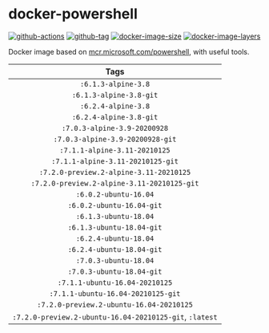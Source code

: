 # docker-powershell

[![github-actions](https://github.com/theohbrothers/docker-powershell/workflows/ci-master-pr/badge.svg)](https://github.com/theohbrothers/docker-powershell/actions)
[![github-tag](https://img.shields.io/github/tag/theohbrothers/docker-powershell)](https://github.com/theohbrothers/docker-powershell/releases/)
[![docker-image-size](https://img.shields.io/microbadger/image-size/theohbrothers/docker-powershell/latest)](https://hub.docker.com/r/theohbrothers/docker-powershell)
[![docker-image-layers](https://img.shields.io/microbadger/layers/theohbrothers/docker-powershell/latest)](https://hub.docker.com/r/theohbrothers/docker-powershell)

Docker image based on [mcr.microsoft.com/powershell](https://hub.docker.com/r/microsoft/powershell/), with useful tools.

| Tags |
|:-------:|
| `:6.1.3-alpine-3.8` |
| `:6.1.3-alpine-3.8-git` |
| `:6.2.4-alpine-3.8` |
| `:6.2.4-alpine-3.8-git` |
| `:7.0.3-alpine-3.9-20200928` |
| `:7.0.3-alpine-3.9-20200928-git` |
| `:7.1.1-alpine-3.11-20210125` |
| `:7.1.1-alpine-3.11-20210125-git` |
| `:7.2.0-preview.2-alpine-3.11-20210125` |
| `:7.2.0-preview.2-alpine-3.11-20210125-git` |
| `:6.0.2-ubuntu-16.04` |
| `:6.0.2-ubuntu-16.04-git` |
| `:6.1.3-ubuntu-18.04` |
| `:6.1.3-ubuntu-18.04-git` |
| `:6.2.4-ubuntu-18.04` |
| `:6.2.4-ubuntu-18.04-git` |
| `:7.0.3-ubuntu-18.04` |
| `:7.0.3-ubuntu-18.04-git` |
| `:7.1.1-ubuntu-16.04-20210125` |
| `:7.1.1-ubuntu-16.04-20210125-git` |
| `:7.2.0-preview.2-ubuntu-16.04-20210125` |
| `:7.2.0-preview.2-ubuntu-16.04-20210125-git`, `:latest` |
